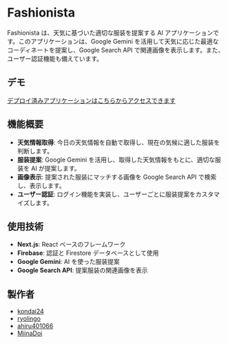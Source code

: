 # Fashionista

Fashionista は、天気に基づいた適切な服装を提案する AI アプリケーションです。このアプリケーションは、Google Gemini を活用して天気に応じた最適なコーディネートを提案し、Google Search API で関連画像を表示します。また、ユーザー認証機能も備えています。

## デモ

[デプロイ済みアプリケーションはこちらからアクセスできます](https://fashionista-hellohackathon-ci1qglw8y-kondai24s-projects.vercel.app/)

## 機能概要

-  **天気情報取得**: 今日の天気情報を自動で取得し、現在の気候に適した服装を判断します。
-  **服装提案**: Google Gemini を活用し、取得した天気情報をもとに、適切な服装を AI が提案します。
-  **画像表示**: 提案された服装にマッチする画像を Google Search API で検索し、表示します。
-  **ユーザー認証**: ログイン機能を実装し、ユーザーごとに服装提案をカスタマイズします。

## 使用技術

-  **Next.js**: React ベースのフレームワーク
-  **Firebase**: 認証と Firestore データベースとして使用
-  **Google Gemini**: AI を使った服装提案
-  **Google Search API**: 提案服装の関連画像を表示

## 製作者

-  [kondai24](https://github.com/kondai24)
-  [ryolingo](https://github.com/ryolingo)
-  [ahiru401066](https://github.com/ahiru401066)
-  [MiinaDoi](https://github.com/MiinaDoi)
